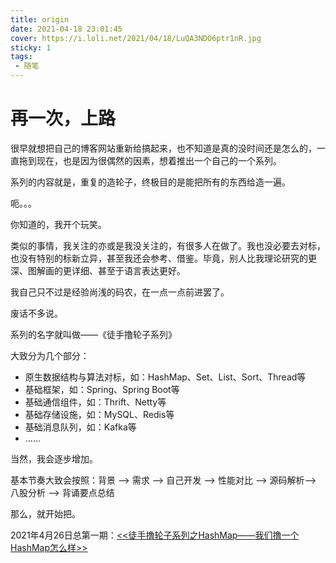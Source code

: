 ```yaml
---
title: origin
date: 2021-04-18 23:01:45
cover: https://i.loli.net/2021/04/18/LuQA3NDO6ptr1nR.jpg
sticky: 1
tags:
 - 随笔
---
```


# 再一次，上路

很早就想把自己的博客网站重新给搞起来，也不知道是真的没时间还是怎么的，一直拖到现在，也是因为很偶然的因素，想着推出一个自己的一个系列。

系列的内容就是，重复的造轮子，终极目的是能把所有的东西给造一遍。

呃。。。

你知道的，我开个玩笑。

类似的事情，我关注的亦或是我没关注的，有很多人在做了。我也没必要去对标，也没有特别的标新立异，甚至我还会参考、借鉴。毕竟，别人比我理论研究的更深、图解画的更详细、甚至于语言表达更好。

我自己只不过是经验尚浅的码农，在一点一点前进罢了。



废话不多说。

系列的名字就叫做——《徒手撸轮子系列》

大致分为几个部分：

* 原生数据结构与算法对标，如：HashMap、Set、List、Sort、Thread等
* 基础框架，如：Spring、Spring Boot等
* 基础通信组件，如：Thrift、Netty等
* 基础存储设施，如：MySQL、Redis等
* 基础消息队列，如：Kafka等
* ......



当然，我会逐步增加。

基本节奏大致会按照：背景 —> 需求 —> 自己开发 —> 性能对比 —> 源码解析—> 八股分析 —> 背诵要点总结



那么，就开始把。

2021年4月26日总第一期：[<<徒手撸轮子系列之HashMap——我们撸一个HashMap怎么样>>](https://yzhao.top/2021/04/27/myHashMap/)


